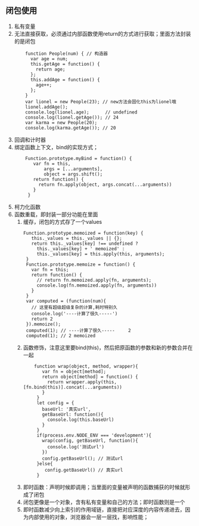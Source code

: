 ## 闭包使用
1. 私有变量
  1. 无法直接获取，必须通过内部函数使用return的方式进行获取；里面方法封装的是闭包
        ```
            function People(num) { // 构造器
              var age = num;
              this.getAge = function() {
                return age;
              };
              this.addAge = function() {
                age++;
              };
            }
            var lionel = new People(23); // new方法会固化this为lionel哦
            lionel.addAge();
            console.log(lionel.age);      // undefined
            console.log(lionel.getAge()); // 24
            var karma = new People(20);
            console.log(karma.getAge()); // 20
        ``` 
   1. 回调和计时器
   1. 绑定函数上下文，bind的实现方式；
       ```
           Function.prototype.myBind = function() {
              var fn = this,
                  args = [...arguments],
                  object = args.shift();
              return function() {
                return fn.apply(object, args.concat(...arguments))
              }
            }
       ```
   1. 柯力化函数
   1. 函数重载，即封装一部分功能在里面
       1. 缓存，闭包的方式存了一个values
           ```
           Function.prototype.memoized = function(key) {
              this._values = this._values || {};
              return this._values[key] !== undefined ?
                this._values[key] + ' memoized' :
                this._values[key] = this.apply(this, arguments);
            }
            Function.prototype.memoize = function() {
              var fn = this;
              return function() {
                // return fn.memoized.apply(fn, arguments);
                console.log(fn.memoized.apply(fn, arguments))
              }
            }
            var computed = (function(num){
              // 这里有超级超级复杂的计算,耗时特别久
              console.log('----计算了很久-----')
              return 2
            }).memoize();
            computed(1); // ----计算了很久-----     2
            computed(1); // 2 memoized
           ```
       1. 函数修饰，注意这里要bind(this)，然后把原函数的参数和新的参数合并在一起
           ```
               function wrap(object, method, wrapper){
                  var fn = object[method];
                  return object[method] = function() {
                    return wrapper.apply(this, [fn.bind(this)].concat(...arguments))
                  }
                }
                let config = {
                  baseUrl: '真实url',
                  getBaseUrl: function(){
                    console.log(this.baseUrl)
                  }
                }
                if(process.env.NODE_ENV === 'development'){
                  wrap(config, getBaseUrl, function(){
                    console.log('测试url')
                  })
                  config.getBaseUrl(); // 测试url
                }else{
                   config.getBaseUrl() // 真实url
                }
           ```
       1. 即时函数：声明时候即调用；当里面的变量被声明的函数捕获的时候就形成了闭包
       1. 闭包更像是一个对象，含有私有变量和自己的方法；即时函数则是一个
       1. 即时函数减少向上索引的作用域链，直接把对应深度的内容传递进去，因为内部使用的对象，浏览器会一层一层找，影响性能；
       
       
       
       
       
       

